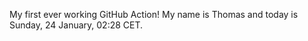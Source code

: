 My first ever working GitHub Action!
My name is Thomas and today is Sunday, 24 January, 02:28 CET. 
